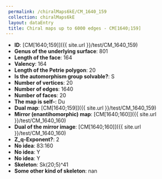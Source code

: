 ```yaml
--- 
 permalink: /chiralMaps6kE/CM_1640_159 
 collection: chiralMaps6kE
 layout: dataEntry
 title: Chiral maps up to 6000 edges - CM[1640;159]
---
```


- **ID**: [CM[1640;159]]({{ site.url }}/test/CM_1640_159)
- **Genus of the underlying surface**: 801
- **Length of the face**: 164
- **Valency**: 164
- **Length of the Petrie polygon**: 20
- **Is the automorphism group solvable?**: S
- **Number of vertices**: 20
- **Number of edges**: 1640
- **Number of faces**: 20
- **The map is self-**: Du
- **Dual map**: [CM[1640;159]]({{ site.url }}/test/CM_1640_159)
- **Mirror (enantihomorphic) map**: [CM[1640;160]]({{ site.url }}/test/CM_1640_160)
- **Dual of the mirror image**: [CM[1640;160]]({{ site.url }}/test/CM_1640_160)
- **Z_q-Exponent?**: 2
- **No idea**:  83:160
- **No idea**: Y
- **No idea**: Y
- **Skeleton**: Sk(20;5)^41
- **Some other kind of skeleton**: nan
